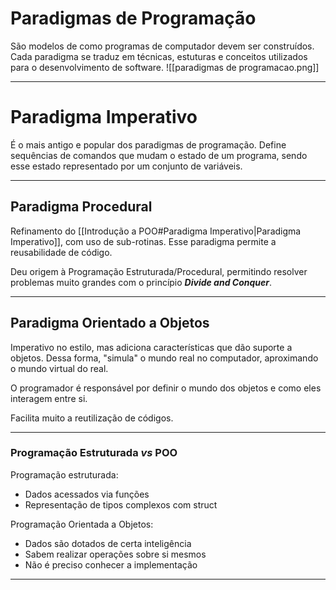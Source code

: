 # Paradigmas de Programação
São modelos de como programas de computador devem ser construídos. Cada paradigma se traduz em técnicas, estuturas e conceitos utilizados para o desenvolvimento de software.
![[paradigmas de programacao.png]]

---
# Paradigma Imperativo
É o mais antigo e popular dos paradigmas de programação.
Define sequências de comandos que mudam o estado de um programa, sendo esse estado representado por um conjunto de variáveis.

---
## Paradigma Procedural
Refinamento do [[Introdução a POO#Paradigma Imperativo|Paradigma Imperativo]], com uso de sub-rotinas. Esse paradigma permite a reusabilidade de código.

Deu origem à Programação Estruturada/Procedural, permitindo resolver problemas muito grandes com o princípio ***Divide and Conquer***.

---
## Paradigma Orientado a Objetos
Imperativo no estilo, mas adiciona características que dão suporte a objetos. Dessa forma, "simula" o mundo real no computador, aproximando o mundo virtual do real.

O programador é responsável por definir o mundo dos objetos e como eles interagem entre si.

Facilita muito a reutilização de códigos.

---
### Programação Estruturada $vs$ POO
Programação estruturada:
+ Dados acessados via funções
+ Representação de tipos complexos com struct

Programação Orientada a Objetos:
+ Dados são dotados de certa inteligência
+ Sabem realizar operações sobre si mesmos
+ Não é preciso conhecer a implementação

---